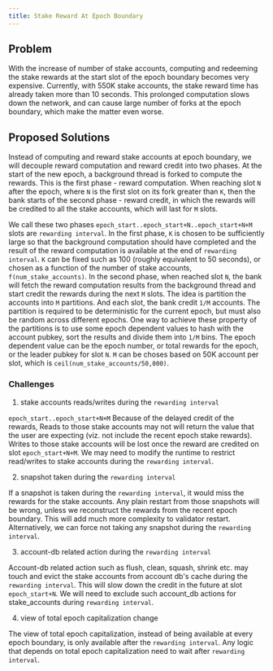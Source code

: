 ```yaml
---
title: Stake Reward At Epoch Boundary
---
```


## Problem

With the increase of number of stake accounts, computing and redeeming the stake
rewards at the start slot of the epoch boundary becomes very expensive.
Currently, with 550K stake accounts, the stake reward time has already taken
more than 10 seconds. This prolonged computation slows down the network, and can
cause large number of forks at the epoch boundary, which make the matter even
worse.

## Proposed Solutions

Instead of computing and reward stake accounts at epoch boundary, we will
decouple reward computation and reward credit into two phases. At the start of
the new epoch, a background thread is forked to compute the rewards. This is the
first phase - reward computation. When reaching slot `N` after the epoch, where
`N` is the first slot on its fork greater than `K`, then the bank starts of the
second phase - reward credit, in which the rewards will be credited to all the
stake accounts, which will last for `M` slots.

We call these two phases `epoch_start..epoch_start+N..epoch_start+N+M` slots are
`rewarding interval`. In the first phase, `K` is chosen to be sufficiently large
so that the background computation should have completed and the result of the
reward computation is available at the end of `rewarding interval`. `K` can be
fixed such as 100 (roughly equivalent to 50 seconds), or chosen as a function of
the number of stake accounts, `f(num_stake_accounts)`. In the second phase, when
reached slot `N`, the bank will fetch the reward computation results from the
background thread and start credit the rewards during the next `M` slots. The
idea is partition the accounts into `M` partitions. And each slot, the bank
credit `1/M` accounts. The partition is required to be deterministic for the
current epoch, but must also be random across different epochs. One way to
achieve these property of the partitions is to use some epoch dependent values
to hash with the account pubkey, sort the results and divide them into `1/M`
bins. The epoch dependent value can be the epoch number, or total rewards for
the epoch, or the leader pubkey for slot `N`. `M` can be choses based on 50K
account per slot, which is `ceil(num_stake_accounts/50,000)`.

### Challenges

1. stake accounts reads/writes during the `rewarding interval`

`epoch_start..epoch_start+N+M` Because of the delayed credit of the rewards,
Reads to those stake accounts may not will return the value that the user are
expecting (viz. not include the recent epoch stake rewards). Writes to those
stake accounts will be lost once the reward are credited on slot
`epoch_start+N+M`. We may need to modify the runtime to restrict read/writes to
stake accounts during the `rewarding interval`.

2. snapshot taken during the `rewarding interval`

If a snapshot is taken during the `rewarding interval`, it would miss the
rewards for the stake accounts. Any plain restart from those snapshots will be
wrong, unless we reconstruct the rewards from the recent epoch boundary. This
will add much more complexity to validator restart. Alternatively, we can force
not taking any snapshot during the `rewarding interval`.

3. account-db related action during the `rewarding interval`

Account-db related action such as flush, clean, squash, shrink etc. may touch
and evict the stake accounts from account db's cache during the `rewarding
interval`. This will slow down the credit in the future at slot `epoch_start+N`.
We will need to exclude such account_db actions for stake_accounts during
`rewarding interval`.

4. view of total epoch capitalization change

The view of total epoch capitalization, instead of being available at every
epoch boundary, is only available after the `rewarding interval`. Any logic that
depends on total epoch capitalization need to wait after `rewarding interval`.